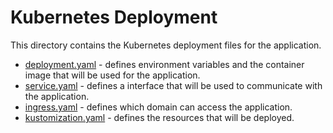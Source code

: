 # Kubernetes Deployment

This directory contains the Kubernetes deployment files for the application.

- [deployment.yaml](deployment.yaml) - defines environment variables and the container image that will be used for the application.
- [service.yaml](service.yaml) - defines a interface that will be used to communicate with the application.
- [ingress.yaml](ingress.yaml) - defines which domain can access the application.
- [kustomization.yaml](kustomization.yaml) - defines the resources that will be deployed.
